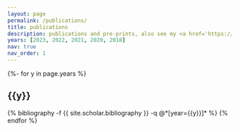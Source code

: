 ```yaml
---
layout: page
permalink: /publications/
title: publications
description: publications and pre-prints, also see my <a href='https://scholar.google.com/citations?user=pc3_ujYAAAAJ'>google scholar</a> profile
years: [2023, 2022, 2021, 2020, 2018]
nav: true
nav_order: 1
---
```

<!-- _pages/publications.md -->
<div class="publications">

{%- for y in page.years %}
  <h2 class="year">{{y}}</h2>
  {% bibliography -f {{ site.scholar.bibliography }} -q @*[year={{y}}]* %}
{% endfor %}

</div>
